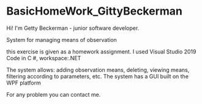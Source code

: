 # BasicHomeWork_GittyBeckerman

Hi! I'm Getty Beckerman - junior software developer.


System for managing means of observation


this exercise is given as a homework assignment.
I used Visual Studio 2019
Code in C #, workspace:.NET

The system allows: adding observation means, deleting, viewing means, filtering according to parameters, etc.
The system has a GUI built on the WPF platform



For any problem you can contact me.


